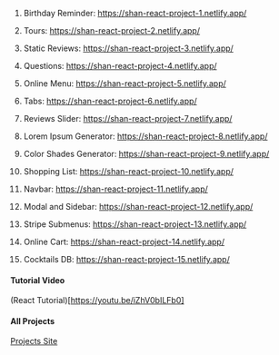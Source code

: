 1. Birthday Reminder: https://shan-react-project-1.netlify.app/

2. Tours: https://shan-react-project-2.netlify.app/

3. Static Reviews: https://shan-react-project-3.netlify.app/

4. Questions: https://shan-react-project-4.netlify.app/

5. Online Menu: https://shan-react-project-5.netlify.app/

6. Tabs: https://shan-react-project-6.netlify.app/

7. Reviews Slider: https://shan-react-project-7.netlify.app/

8. Lorem Ipsum Generator: https://shan-react-project-8.netlify.app/

9. Color Shades Generator: https://shan-react-project-9.netlify.app/

10. Shopping List: https://shan-react-project-10.netlify.app/

11. Navbar: https://shan-react-project-11.netlify.app/

12. Modal and Sidebar: https://shan-react-project-12.netlify.app/

13. Stripe Submenus: https://shan-react-project-13.netlify.app/

14. Online Cart: https://shan-react-project-14.netlify.app/

15. Cocktails DB: https://shan-react-project-15.netlify.app/


#### Tutorial Video

(React Tutorial)[https://youtu.be/iZhV0bILFb0]

#### All Projects

[Projects Site](https://react-projects.netlify.app/)
